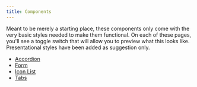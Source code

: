 ```yaml
---
title: Components
---
```


Meant to be merely a starting place, these components only come with the very basic styles needed to make them functional. On each of these pages, you'll see a toggle switch that will allow you to preview what this looks like. Presentational styles have been added as suggestion only.

<ul class="page-grid">
    <li><a href="{{ site.baseurl }}/components/accordion">Accordion</a></li>
    <li><a href="{{ site.baseurl }}/components/form">Form</a></li>
    <li><a href="{{ site.baseurl }}/components/icon-list">Icon List</a></li>
    <li><a href="{{ site.baseurl }}/components/tabs">Tabs</a></li>
</ul>